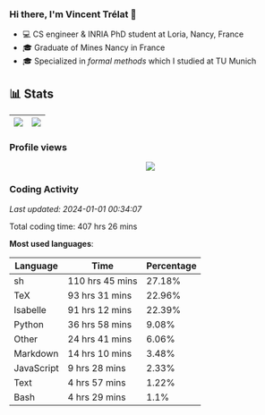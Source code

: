 ### Hi there, I'm Vincent Trélat 👋

-   💻 CS engineer & INRIA PhD student at Loria, Nancy, France
-   🎓 Graduate of Mines Nancy in France
-   🎓 Specialized in _formal methods_ which I studied at TU Munich

## 📊 **Stats**

| <img align="center" src="https://readme-stats.clckblog.space/api?username=VTrelat&show_icons=true&include_all_commits=true&theme=tokyonight&hide_border=true" /> | <img align="center" src="https://readme-stats.clckblog.space/api/top-langs/?username=VTrelat&layout=compact&theme=tokyonight&hide_border=true" /> |
| ---------------------------------------------------------------------------------------------------------------------------------------------------------------- | ------------------------------------------------------------------------------------------------------------------------------------------------- |

### Profile views

<p align="center">
 <img src="https://profile-counter.glitch.me/VTrelat/count.svg" />
</p>

<!--automations-->
### Coding Activity
_Last updated: 2024-01-01 00:34:07_

Total coding time: 407 hrs 26 mins

**Most used languages**:

| Language | Time | Percentage |
| ------------- | ------------- | ------------- |
| sh | 110 hrs 45 mins | 27.18% |
| TeX | 93 hrs 31 mins | 22.96% |
| Isabelle | 91 hrs 12 mins | 22.39% |
| Python | 36 hrs 58 mins | 9.08% |
| Other | 24 hrs 41 mins | 6.06% |
| Markdown | 14 hrs 10 mins | 3.48% |
| JavaScript | 9 hrs 28 mins | 2.33% |
| Text | 4 hrs 57 mins | 1.22% |
| Bash | 4 hrs 29 mins | 1.1% |

